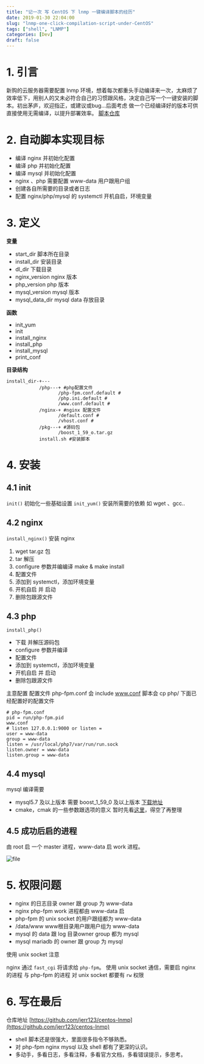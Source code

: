 ```yaml
---
title: "记一次 写 CentOS 下 lnmp 一键编译脚本的经历"
date: 2019-01-30 22:04:00
slug: "lnmp-one-click-compilation-script-under-CentOS"
tags: ["shell", "LNMP"]
categories: [Dev]
draft: false
---
```


# 1. 引言
新购的云服务器需要配置 lnmp 环境，想着每次都重头手动编译来一次，太麻烦了效率低下，用别人的又未必符合自己的习惯跟风格，决定自己写一个一键安装的脚本。初出茅庐，欢迎指正，或建议或bug...后面考虑 做一个已经编译好的版本可供直接使用无需编译，以提升部署效率。
[脚本仓库](https://github.com/jerrkill/centos-lnmp)
# 2. 自动脚本实现目标
* 编译 nginx 并初始化配置
* 编译 php 并初始化配置
* 编译 mysql 并初始化配置
* nginx 、php 需要配置 www-data 用户跟用户组
* 创建各自所需要的目录或者日志
* 配置 nginx/php/mysql 的 systemctl 开机自启，环境变量

# 3. 定义
**变量**
* start_dir 脚本所在目录
* install_dir 安装目录
* dl_dir 下载目录
* nginx_version nginx 版本
* php_version php 版本
* mysql_version mysql 版本
* mysql_data_dir mysql data 存放目录

**函数**
* init_yum
* init
* install_nginx
* install_php
* install_mysql
* print_conf

**目录结构**
```
install_dir-+---
            /php---+ #php配置文件
                   /php-fpm.conf.default #
                   /php.ini.default #
                   /www.conf.default #
            /nginx-+ #nginx 配置文件
                   /default.conf #
                   /vhost.conf #
            /pkg---+ #源码包
                   /boost_1_59_o.tar.gz
            install.sh #安装脚本
```
# 4. 安装
## 4.1 init
`init()` 初始化一些基础设置
`init_yum()` 安装所需要的依赖 如 wget 、gcc..
## 4.2 nginx
`install_nginx()` 安装 nginx
1. wget tar.gz 包
2. tar 解压
3. configure 参数并编编译 make & make install
4. 配置文件
4. 添加到 systemctl，添加环境变量
5. 开机自启 并 启动
6. 删除包跟源文件

## 4.3 php
`install_php()`
* 下载 并解压源码包
* configure 参数并编译
* 配置文件
* 添加到 systemctl，添加环境变量
* 开机自启 并 启动
* 删除包跟源文件

主意配置
配置文件 php-fpm.conf 会 include www.conf
脚本会 cp php/ 下面已经配置好的配置文件
```
# php-fpm.conf
pid = run/php-fpm.pid
www.conf
# listen 127.0.0.1:9000 or listen = 
user = www-data
group = www-data
listen = /usr/local/php7/var/run/run.sock
listen.owner = www-data
listen.group = www-data
```
## 4.4 mysql
mysql 编译需要 
* mysql5.7 及以上版本 需要 boost_1_59_0 及以上版本  [下载地址](https://sourceforge.net/projects/boost/files/boost/1.59.0/boost_1_59_0.tar.gz)
* cmake，cmak 的一些参数跟选项的意义 暂时先看[这里](https://dev.mysql.com/doc/mysql-sourcebuild-excerpt/5.7/en/source-configuration-options.html)，得空了再整理

## 4.5 成功后启的进程
由 root 启 一个 master 进程，www-data 启 work 进程。

![file](https://cdn.learnku.com/uploads/images/201901/30/23174/2uYV2fUt0e.png!large)

# 5. 权限问题

* nginx 的日志目录 owner 跟 group 为 www-data
* nginx php-fpm work 进程都由 www-data 启
* php-fpm 的 unix socket 的用户跟组都为 www-data
* /data/www www根目录用户跟用户组为 www-data
* mysql 的 data 跟 log 目录owner group 都为 mysql
* mysql mariadb 的 owner 跟 group 为 mysql

使用 unix socket 注意

nginx 通过 `fast_cgi` 将请求给 `php-fpm`。
使用 unix socket 通信，需要启 nginx 的进程 与 php-fpm 的进程 对 unix socket 都要有 `rw` 权限
# 6. 写在最后
仓库地址
[https://github.com/jerr123/centos-lnmp](https://github.com/jerr123/centos-lnmp)

* shell 脚本还是很强大，里面很多指令不够熟悉。
* 对 php-fpm nginx mysql 以及 shell 都有了更深的认识。
* 多动手，多看日志，多看注释，多看官方文档，多看错误提示，多思考。